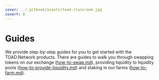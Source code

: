```yaml
---
cover: ../.gitbook/assets/toad-classroom.jpg
coverY: 0
---
```


# Guides

We provide step-by-step guides for you to get started with the TOAD.Network products. There are guides to walk you through swapping tokens on our exchange ([how-to-swap.md](how-to-swap.md "mention")), providing liquidity to liquidity pools ([how-to-provide-liquidity.md](how-to-provide-liquidity.md "mention")) and staking in our farms ([how-to-farm.md](how-to-farm.md "mention")).
